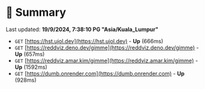 # 📖 Summary
Last updated: **19/9/2024, 7:38:10 PG "Asia/Kuala_Lumpur"**

- `GET` [https://hst.ujol.dev](https://hst.ujol.dev) - **Up** (666ms)
- `GET` [https://reddviz.deno.dev/gimme](https://reddviz.deno.dev/gimme) - **Up** (657ms)
- `GET` [https://reddviz.amar.kim/gimme](https://reddviz.amar.kim/gimme) - **Up** (1592ms)
- `GET` [https://dumb.onrender.com](https://dumb.onrender.com) - **Up** (928ms)

